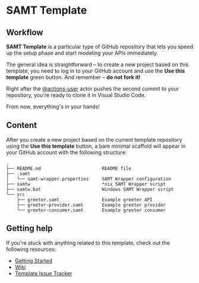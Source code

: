 # SAMT Template

## Workflow
**SAMT Template** is a particular type of GitHub repository that lets you speed up the setup phase and start modeling your APIs immediately.

The general idea is straightforward – to create a new project based on this template, you need to log in to your GitHub account and use the **Use this template** green button.
And remember – **do not fork it!**

Right after the [@actions-user](https://github.com/actions-user) actor pushes the second commit to your repository, you're ready to clone it in Visual Studio Code.

From now, everything's in your hands!

## Content

After you create a new project based on the current template repository using the **Use this template** button, a bare minimal scaffold will appear in your GitHub account with the following structure:

```
.
├── README.md                       README file
├── .samt
│   └── samt-wrapper.properties     SAMT Wrapper configuration
├── samtw                           *nix SAMT Wrapper script
├── samtw.bat                       Windows SAMT Wrapper script
└── src
    ├── greeter.samt                Example greeter API
    ├── greeter-provider.samt       Example greeter provider
    └── greeter-consumer.samt       Example greeter consumer
```

## Getting help

If you're stuck with anything related to this template, check out the following resources:

- [Getting Started](https://github.com/samtkit/core/wiki/Getting-Started)
- [Wiki](https://github.com/samtkit/core/wiki)
- [Template Issue Tracker](https://github.com/samtkit/template/issues)
